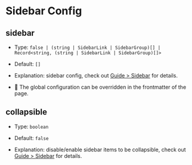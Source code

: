 # Sidebar Config

## sidebar

- Type: `false | (string | SidebarLink | SidebarGroup)[] | Record<string, (string | SidebarLink | SidebarGroup)[]>`

- Default: `[]`

- Explanation: sidebar config, check out [Guide > Sidebar](/guide/sidebar.html) for details.

- :triangular_flag_on_post: The global configuration can be overridden in the frontmatter of the page.

## collapsible

- Type: `boolean`

- Default: `false`

- Explanation: disable/enable sidebar items to be collapsible, check out [Guide > Sidebar](/guide/sidebar.html) for details.
